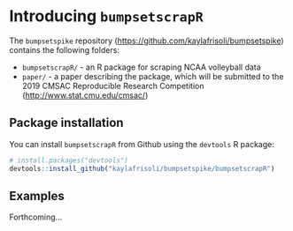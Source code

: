# Introducing `bumpsetscrapR`

The `bumpsetspike` repository (https://github.com/kaylafrisoli/bumpsetspike) contains the following folders: 

* `bumpsetscrapR/` - an R package for scraping NCAA volleyball data
* `paper/` - a paper describing the package, which will be submitted to the 2019 CMSAC Reproducible Research Competition (http://www.stat.cmu.edu/cmsac/)

## Package installation

You can install `bumpsetscrapR` from Github using the `devtools` R package:

``` r
# install.packages("devtools")
devtools::install_github("kaylafrisoli/bumpsetspike/bumpsetscrapR")
```

## Examples

Forthcoming... 